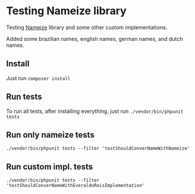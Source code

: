 # Testing Nameize library
Testing [Nameize](https://github.com/enricodias/Nameize) library and some other custom implementations.

Added some brazilian names, english names, german names, and dutch names.

## Install
Just run `composer install`

## Run tests
To run all tests, after installing everything, just run `./vendor/bin/phpunit tests`

## Run only nameize tests
`./vendor/bin/phpunit tests --filter 'testShouldConverNameWithNameize'`

## Run custom impl. tests
`./vendor/bin/phpunit tests --filter 'testShouldConverNameWithEveraldoReisImplementation'`
